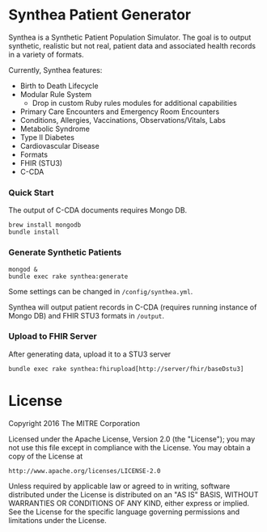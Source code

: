 # Synthea Patient Generator

Synthea is a Synthetic Patient Population Simulator. The goal is to output synthetic, realistic but not real, patient data and associated health records in a variety of formats.

Currently, Synthea features:
- Birth to Death Lifecycle
- Modular Rule System
  - Drop in custom Ruby rules modules for additional capabilities
- Primary Care Encounters and Emergency Room Encounters
- Conditions, Allergies, Vaccinations, Observations/Vitals, Labs
- Metabolic Syndrome
 - Type II Diabetes
 - Cardiovascular Disease
- Formats
 - FHIR (STU3)
 - C-CDA

### Quick Start
The output of C-CDA documents requires Mongo DB.
```
brew install mongodb
bundle install
```

### Generate Synthetic Patients
```
mongod &
bundle exec rake synthea:generate
```
Some settings can be changed in `/config/synthea.yml`.

Synthea will output patient records in C-CDA (requires running instance of Mongo DB) and FHIR STU3 formats in `/output`.

### Upload to FHIR Server
After generating data, upload it to a STU3 server
```
bundle exec rake synthea:fhirupload[http://server/fhir/baseDstu3]
```

# License

Copyright 2016 The MITRE Corporation

Licensed under the Apache License, Version 2.0 (the "License");
you may not use this file except in compliance with the License.
You may obtain a copy of the License at

    http://www.apache.org/licenses/LICENSE-2.0

Unless required by applicable law or agreed to in writing, software
distributed under the License is distributed on an "AS IS" BASIS,
WITHOUT WARRANTIES OR CONDITIONS OF ANY KIND, either express or implied.
See the License for the specific language governing permissions and
limitations under the License.
